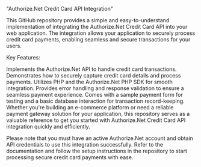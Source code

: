 "Authorize.Net Credit Card API Integration"

This GitHub repository provides a simple and easy-to-understand implementation of integrating the Authorize.Net Credit Card API into your web application.
The integration allows your application to securely process credit card payments, enabling seamless and secure transactions for your users.

Key Features:

Implements the Authorize.Net API to handle credit card transactions.
Demonstrates how to securely capture credit card details and process payments.
Utilizes PHP and the Authorize.Net PHP SDK for smooth integration.
Provides error handling and response validation to ensure a seamless payment experience.
Comes with a sample payment form for testing and a basic database interaction for transaction record-keeping.
Whether you're building an e-commerce platform or need a reliable payment gateway solution for your application, this repository
serves as a valuable reference to get you started with Authorize.Net Credit Card API integration quickly and efficiently.

Please note that you must have an active Authorize.Net account and obtain API credentials to use this integration successfully. 
Refer to the documentation and follow the setup instructions in the repository to start processing secure credit card payments with ease.
